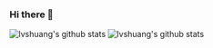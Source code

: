 ### Hi there 👋

![lvshuang's github stats](https://github-readme-stats.vercel.app/api?username=lvshuang&theme=radical&count_private=true&show_icons=true) 
![lvshuang's github stats](https://github-readme-stats.vercel.app/api/top-langs/?username=lvshuang&langs_count=8&layout=compact&count_private=true&theme=radical)

<!--
**lvshuang/lvshuang** is a ✨ _special_ ✨ repository because its `README.md` (this file) appears on your GitHub profile.

Here are some ideas to get you started:

- 🔭 I’m currently working on ...
- 🌱 I’m currently learning ...
- 👯 I’m looking to collaborate on ...
- 🤔 I’m looking for help with ...
- 💬 Ask me about ...
- 📫 How to reach me: ...
- 😄 Pronouns: ...
- ⚡ Fun fact: ...
-->
